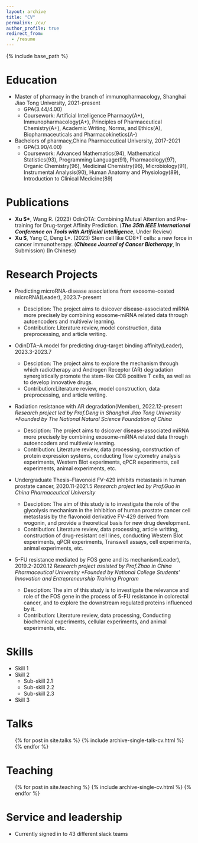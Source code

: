 ```yaml
---
layout: archive
title: "CV"
permalink: /cv/
author_profile: true
redirect_from:
  - /resume
---
```


{% include base_path %}

Education
======
* Master of pharmacy in the branch of immunopharmacology, Shanghai Jiao Tong University, 2021-present
  * GPA(3.44/4.00)
  * Coursework: Artificial Intelligence Pharmacy(A+), Immunopharmacology(A+), Principles of Pharmaceutical Chemistry(A+), Academic Writing, Norms, and   Ethics(A), Biopharmaceuticals and Pharmacokinetics(A-)
* Bachelors of pharmacy,China Pharmaceutical University, 2017-2021
  * GPA(3.90/4.00)
  * Coursework: Advanced Mathematics(94), Mathematical Statistics(93), Programming Language(91), Pharmacology(97), Organic Chemistry(96), Medicinal Chemistry(96), Microbiology(91), Instrumental Analysis(90), Human Anatomy and Physiology(89), Introduction to Clinical Medicine(89)
  
Publications
======
* __Xu S*__, Wang R. (2023) OdinDTA: Combining Mutual Attention and Pre-training for Drug-target Affinity Prediction. (_**The 35th IEEE International Conference on Tools with Artificial Intelligence**_, Under Review)
* __Xu S__, Yang C, Deng L*. (2023) Stem cell like CD8+T cells: a new force in cancer immunotherapy. (_**Chinese Journal of Cancer Biotherapy**_, In Submission) (In Chinese)
    
Research Projects
======
* Predicting microRNA-disease associations from exosome-coated microRNA(Leader), 2023.7-present
  * Desciption: The project aims to dsicover disease-associated miRNA more precisely by combining exosome-miRNA related data through autoencoders and multiveiw learning.
  * Contribution: Literature review, model construction, data preprocessing, and article writing.

* OdinDTA–A model for predicting drug–target binding affinity(Leader), 2023.3-2023.7
  * Desciption: The project aims to explore the mechanism through which radiotherapy and Androgen Receptor (AR) degradation synergistically promote the stem-like CD8 positive T cells, as well as to develop innovative drugs.
  * Contribution:Literature review, model construction, data preprocessing, and article writing.

* Radiation resistance with AR degradation(Member), 2022.12-present
_Research project led by Prof.Deng in Shanghai Jiao Tong University_
_*Founded by The National Natural Science Foundation of China_
  * Desciption: The project aims to dsicover disease-associated miRNA more precisely by combining exosome-miRNA related data through autoencoders and multiveiw learning.
  * Contribution: Literature review, data processing, construction of protein expression systems, conducting flow cytometry analysis experiments, Western Blot experiments, qPCR experiments, cell experiments, animal experiments, etc.

* Undergraduate Thesis–Flavonoid FV-429 inhibits metastasis in human prostate cancer, 2020.11-2021.5
_Research project led by Prof.Guo in China Pharmaceutical University_
  * Desciption: The aim of this study is to investigate the role of the glycolysis mechanism in the inhibition of human prostate cancer cell metastasis by the flavonoid derivative FV-429 derived from wogonin, and provide a theoretical basis for new drug development.
  * Contribution: Literature review, data processing, article writting, construction of drug-resistant cell lines, conducting Western Blot experiments, qPCR experiments, Transwell assays, cell experiments, animal experiments, etc.
  
* 5-FU resistance mediated by FOS gene and its mechanism(Leader), 2019.2-2020.12
_Research project assisted by Prof.Zhao in China Pharmaceutical University_
_*Founded by National College Students’ Innovation and Entrepreneurship Training Program_
  * Desciption: The aim of this study is to investigate the relevance and role of the FOS gene in the process of 5-FU resistance in colorectal cancer, and to explore the downstream regulated proteins influenced by it.
  * Contribution: Literature review, data processing, Conducting biochemical experiments, cellular experiments, and animal experiments, etc.
  
Skills
======
* Skill 1
* Skill 2
  * Sub-skill 2.1
  * Sub-skill 2.2
  * Sub-skill 2.3
* Skill 3




   
Talks
======
  <ul>{% for post in site.talks %}
    {% include archive-single-talk-cv.html %}
  {% endfor %}</ul>
  
Teaching
======
  <ul>{% for post in site.teaching %}
    {% include archive-single-cv.html %}
  {% endfor %}</ul>
  
Service and leadership
======
* Currently signed in to 43 different slack teams
